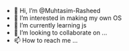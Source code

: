 - 👋 Hi, I’m @Muhtasim-Rasheed
- 👀 I’m interested in making my own OS
- 🌱 I’m currently learning js
- 💞️ I’m looking to collaborate on ...
- 📫 How to reach me ...

<!---
Muhtasim-Rasheed/Muhtasim-Rasheed is a ✨ special ✨ repository because its `README.md` (this file) appears on your GitHub profile.
You can click the Preview link to take a look at your changes.
--->
